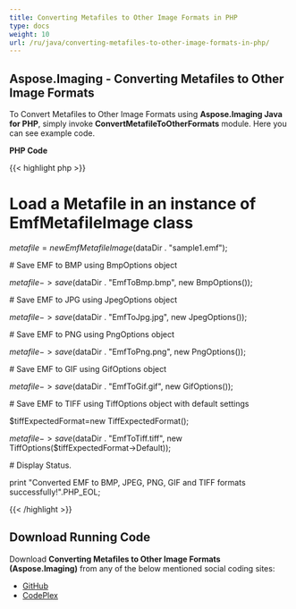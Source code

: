 ```yaml
---
title: Converting Metafiles to Other Image Formats in PHP
type: docs
weight: 10
url: /ru/java/converting-metafiles-to-other-image-formats-in-php/
---
```


## **Aspose.Imaging - Converting Metafiles to Other Image Formats**
To Convert Metafiles to Other Image Formats using **Aspose.Imaging Java for PHP**, simply invoke **ConvertMetafileToOtherFormats** module. Here you can see example code.

**PHP Code**

{{< highlight php >}}

 # Load a Metafile in an instance of EmfMetafileImage class

$metafile = new EmfMetafileImage($dataDir . "sample1.emf");

\# Save EMF to BMP using BmpOptions object

$metafile->save($dataDir . "EmfToBmp.bmp", new BmpOptions());

\# Save EMF to JPG using JpegOptions object

$metafile->save($dataDir . "EmfToJpg.jpg", new JpegOptions());

\# Save EMF to PNG using PngOptions object

$metafile->save($dataDir . "EmfToPng.png", new PngOptions());

\# Save EMF to GIF using GifOptions object

$metafile->save($dataDir . "EmfToGif.gif", new GifOptions());

\# Save EMF to TIFF using TiffOptions object with default settings

$tiffExpectedFormat=new TiffExpectedFormat();

$metafile->save($dataDir . "EmfToTiff.tiff", new TiffOptions($tiffExpectedFormat->Default));

\# Display Status.

print "Converted EMF to BMP, JPEG, PNG, GIF and TIFF formats successfully!".PHP_EOL;

{{< /highlight >}}
## **Download Running Code**
Download **Converting Metafiles to Other Image Formats (Aspose.Imaging)** from any of the below mentioned social coding sites:

- [GitHub](https://github.com/aspose-imaging/Aspose.Imaging-for-Java/blob/master/Plugins/Aspose_Imaging_Java_for_PHP/src/aspose/imaging/ConvertingMetafilestoOtherImageFormats/ConvertMetafileToOtherFormats.php)
- [CodePlex](https://archive.codeplex.com/?p=asposeimagingjavaphp#src/aspose/imaging/ConvertingMetafilestoOtherImageFormats/ConvertMetafileToOtherFormats.php)

